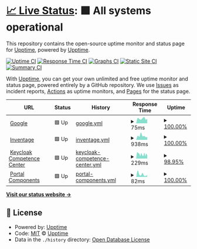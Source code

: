 # [📈 Live Status](https://inventage.github.io/upptime): <!--live status--> **🟩 All systems operational**

This repository contains the open-source uptime monitor and status page for [Upptime](https://upptime.js.org), powered by [Upptime](https://github.com/upptime/upptime).

[![Uptime CI](https://github.com/inventage/upptime/workflows/Uptime%20CI/badge.svg)](https://github.com/inventage/upptime/actions?query=workflow%3A%22Uptime+CI%22)
[![Response Time CI](https://github.com/inventage/upptime/workflows/Response%20Time%20CI/badge.svg)](https://github.com/inventage/upptime/actions?query=workflow%3A%22Response+Time+CI%22)
[![Graphs CI](https://github.com/inventage/upptime/workflows/Graphs%20CI/badge.svg)](https://github.com/inventage/upptime/actions?query=workflow%3A%22Graphs+CI%22)
[![Static Site CI](https://github.com/inventage/upptime/workflows/Static%20Site%20CI/badge.svg)](https://github.com/inventage/upptime/actions?query=workflow%3A%22Static+Site+CI%22)
[![Summary CI](https://github.com/inventage/upptime/workflows/Summary%20CI/badge.svg)](https://github.com/inventage/upptime/actions?query=workflow%3A%22Summary+CI%22)

With [Upptime](https://upptime.js.org), you can get your own unlimited and free uptime monitor and status page, powered entirely by a GitHub repository. We use [Issues](https://github.com/upptime/upptime/issues) as incident reports, [Actions](https://github.com/inventage/upptime/actions) as uptime monitors, and [Pages](https://upptime.github.io/upptime) for the status page.

<!--start: status pages-->
<!-- This summary is generated by Upptime (https://github.com/upptime/upptime) -->
<!-- Do not edit this manually, your changes will be overwritten -->
<!-- prettier-ignore -->
| URL | Status | History | Response Time | Uptime |
| --- | ------ | ------- | ------------- | ------ |
| <img alt="" src="https://icons.duckduckgo.com/ip3/www.google.com.ico" height="13"> [Google](https://www.google.com) | 🟩 Up | [google.yml](https://github.com/inventage/upptime/commits/HEAD/history/google.yml) | <details><summary><img alt="Response time graph" src="./graphs/google/response-time-week.png" height="20"> 75ms</summary><br><a href="https://inventage.github.io/upptime/history/google"><img alt="Response time 97" src="https://img.shields.io/endpoint?url=https%3A%2F%2Fraw.githubusercontent.com%2Finventage%2Fupptime%2FHEAD%2Fapi%2Fgoogle%2Fresponse-time.json"></a><br><a href="https://inventage.github.io/upptime/history/google"><img alt="24-hour response time 70" src="https://img.shields.io/endpoint?url=https%3A%2F%2Fraw.githubusercontent.com%2Finventage%2Fupptime%2FHEAD%2Fapi%2Fgoogle%2Fresponse-time-day.json"></a><br><a href="https://inventage.github.io/upptime/history/google"><img alt="7-day response time 75" src="https://img.shields.io/endpoint?url=https%3A%2F%2Fraw.githubusercontent.com%2Finventage%2Fupptime%2FHEAD%2Fapi%2Fgoogle%2Fresponse-time-week.json"></a><br><a href="https://inventage.github.io/upptime/history/google"><img alt="30-day response time 104" src="https://img.shields.io/endpoint?url=https%3A%2F%2Fraw.githubusercontent.com%2Finventage%2Fupptime%2FHEAD%2Fapi%2Fgoogle%2Fresponse-time-month.json"></a><br><a href="https://inventage.github.io/upptime/history/google"><img alt="1-year response time 96" src="https://img.shields.io/endpoint?url=https%3A%2F%2Fraw.githubusercontent.com%2Finventage%2Fupptime%2FHEAD%2Fapi%2Fgoogle%2Fresponse-time-year.json"></a></details> | <details><summary><a href="https://inventage.github.io/upptime/history/google">100.00%</a></summary><a href="https://inventage.github.io/upptime/history/google"><img alt="All-time uptime 100.00%" src="https://img.shields.io/endpoint?url=https%3A%2F%2Fraw.githubusercontent.com%2Finventage%2Fupptime%2FHEAD%2Fapi%2Fgoogle%2Fuptime.json"></a><br><a href="https://inventage.github.io/upptime/history/google"><img alt="24-hour uptime 100.00%" src="https://img.shields.io/endpoint?url=https%3A%2F%2Fraw.githubusercontent.com%2Finventage%2Fupptime%2FHEAD%2Fapi%2Fgoogle%2Fuptime-day.json"></a><br><a href="https://inventage.github.io/upptime/history/google"><img alt="7-day uptime 100.00%" src="https://img.shields.io/endpoint?url=https%3A%2F%2Fraw.githubusercontent.com%2Finventage%2Fupptime%2FHEAD%2Fapi%2Fgoogle%2Fuptime-week.json"></a><br><a href="https://inventage.github.io/upptime/history/google"><img alt="30-day uptime 100.00%" src="https://img.shields.io/endpoint?url=https%3A%2F%2Fraw.githubusercontent.com%2Finventage%2Fupptime%2FHEAD%2Fapi%2Fgoogle%2Fuptime-month.json"></a><br><a href="https://inventage.github.io/upptime/history/google"><img alt="1-year uptime 100.00%" src="https://img.shields.io/endpoint?url=https%3A%2F%2Fraw.githubusercontent.com%2Finventage%2Fupptime%2FHEAD%2Fapi%2Fgoogle%2Fuptime-year.json"></a></details>
| <img alt="" src="https://icons.duckduckgo.com/ip3/inventage.com.ico" height="13"> [Inventage](https://inventage.com) | 🟩 Up | [inventage.yml](https://github.com/inventage/upptime/commits/HEAD/history/inventage.yml) | <details><summary><img alt="Response time graph" src="./graphs/inventage/response-time-week.png" height="20"> 938ms</summary><br><a href="https://inventage.github.io/upptime/history/inventage"><img alt="Response time 880" src="https://img.shields.io/endpoint?url=https%3A%2F%2Fraw.githubusercontent.com%2Finventage%2Fupptime%2FHEAD%2Fapi%2Finventage%2Fresponse-time.json"></a><br><a href="https://inventage.github.io/upptime/history/inventage"><img alt="24-hour response time 677" src="https://img.shields.io/endpoint?url=https%3A%2F%2Fraw.githubusercontent.com%2Finventage%2Fupptime%2FHEAD%2Fapi%2Finventage%2Fresponse-time-day.json"></a><br><a href="https://inventage.github.io/upptime/history/inventage"><img alt="7-day response time 938" src="https://img.shields.io/endpoint?url=https%3A%2F%2Fraw.githubusercontent.com%2Finventage%2Fupptime%2FHEAD%2Fapi%2Finventage%2Fresponse-time-week.json"></a><br><a href="https://inventage.github.io/upptime/history/inventage"><img alt="30-day response time 810" src="https://img.shields.io/endpoint?url=https%3A%2F%2Fraw.githubusercontent.com%2Finventage%2Fupptime%2FHEAD%2Fapi%2Finventage%2Fresponse-time-month.json"></a><br><a href="https://inventage.github.io/upptime/history/inventage"><img alt="1-year response time 827" src="https://img.shields.io/endpoint?url=https%3A%2F%2Fraw.githubusercontent.com%2Finventage%2Fupptime%2FHEAD%2Fapi%2Finventage%2Fresponse-time-year.json"></a></details> | <details><summary><a href="https://inventage.github.io/upptime/history/inventage">100.00%</a></summary><a href="https://inventage.github.io/upptime/history/inventage"><img alt="All-time uptime 99.88%" src="https://img.shields.io/endpoint?url=https%3A%2F%2Fraw.githubusercontent.com%2Finventage%2Fupptime%2FHEAD%2Fapi%2Finventage%2Fuptime.json"></a><br><a href="https://inventage.github.io/upptime/history/inventage"><img alt="24-hour uptime 100.00%" src="https://img.shields.io/endpoint?url=https%3A%2F%2Fraw.githubusercontent.com%2Finventage%2Fupptime%2FHEAD%2Fapi%2Finventage%2Fuptime-day.json"></a><br><a href="https://inventage.github.io/upptime/history/inventage"><img alt="7-day uptime 100.00%" src="https://img.shields.io/endpoint?url=https%3A%2F%2Fraw.githubusercontent.com%2Finventage%2Fupptime%2FHEAD%2Fapi%2Finventage%2Fuptime-week.json"></a><br><a href="https://inventage.github.io/upptime/history/inventage"><img alt="30-day uptime 100.00%" src="https://img.shields.io/endpoint?url=https%3A%2F%2Fraw.githubusercontent.com%2Finventage%2Fupptime%2FHEAD%2Fapi%2Finventage%2Fuptime-month.json"></a><br><a href="https://inventage.github.io/upptime/history/inventage"><img alt="1-year uptime 99.98%" src="https://img.shields.io/endpoint?url=https%3A%2F%2Fraw.githubusercontent.com%2Finventage%2Fupptime%2FHEAD%2Fapi%2Finventage%2Fuptime-year.json"></a></details>
| <img alt="" src="https://icons.duckduckgo.com/ip3/keycloak.ch.ico" height="13"> [Keycloak Competence Center](https://keycloak.ch) | 🟩 Up | [keycloak-competence-center.yml](https://github.com/inventage/upptime/commits/HEAD/history/keycloak-competence-center.yml) | <details><summary><img alt="Response time graph" src="./graphs/keycloak-competence-center/response-time-week.png" height="20"> 229ms</summary><br><a href="https://inventage.github.io/upptime/history/keycloak-competence-center"><img alt="Response time 492" src="https://img.shields.io/endpoint?url=https%3A%2F%2Fraw.githubusercontent.com%2Finventage%2Fupptime%2FHEAD%2Fapi%2Fkeycloak-competence-center%2Fresponse-time.json"></a><br><a href="https://inventage.github.io/upptime/history/keycloak-competence-center"><img alt="24-hour response time 315" src="https://img.shields.io/endpoint?url=https%3A%2F%2Fraw.githubusercontent.com%2Finventage%2Fupptime%2FHEAD%2Fapi%2Fkeycloak-competence-center%2Fresponse-time-day.json"></a><br><a href="https://inventage.github.io/upptime/history/keycloak-competence-center"><img alt="7-day response time 229" src="https://img.shields.io/endpoint?url=https%3A%2F%2Fraw.githubusercontent.com%2Finventage%2Fupptime%2FHEAD%2Fapi%2Fkeycloak-competence-center%2Fresponse-time-week.json"></a><br><a href="https://inventage.github.io/upptime/history/keycloak-competence-center"><img alt="30-day response time 194" src="https://img.shields.io/endpoint?url=https%3A%2F%2Fraw.githubusercontent.com%2Finventage%2Fupptime%2FHEAD%2Fapi%2Fkeycloak-competence-center%2Fresponse-time-month.json"></a><br><a href="https://inventage.github.io/upptime/history/keycloak-competence-center"><img alt="1-year response time 482" src="https://img.shields.io/endpoint?url=https%3A%2F%2Fraw.githubusercontent.com%2Finventage%2Fupptime%2FHEAD%2Fapi%2Fkeycloak-competence-center%2Fresponse-time-year.json"></a></details> | <details><summary><a href="https://inventage.github.io/upptime/history/keycloak-competence-center">98.95%</a></summary><a href="https://inventage.github.io/upptime/history/keycloak-competence-center"><img alt="All-time uptime 99.77%" src="https://img.shields.io/endpoint?url=https%3A%2F%2Fraw.githubusercontent.com%2Finventage%2Fupptime%2FHEAD%2Fapi%2Fkeycloak-competence-center%2Fuptime.json"></a><br><a href="https://inventage.github.io/upptime/history/keycloak-competence-center"><img alt="24-hour uptime 93.76%" src="https://img.shields.io/endpoint?url=https%3A%2F%2Fraw.githubusercontent.com%2Finventage%2Fupptime%2FHEAD%2Fapi%2Fkeycloak-competence-center%2Fuptime-day.json"></a><br><a href="https://inventage.github.io/upptime/history/keycloak-competence-center"><img alt="7-day uptime 98.95%" src="https://img.shields.io/endpoint?url=https%3A%2F%2Fraw.githubusercontent.com%2Finventage%2Fupptime%2FHEAD%2Fapi%2Fkeycloak-competence-center%2Fuptime-week.json"></a><br><a href="https://inventage.github.io/upptime/history/keycloak-competence-center"><img alt="30-day uptime 99.76%" src="https://img.shields.io/endpoint?url=https%3A%2F%2Fraw.githubusercontent.com%2Finventage%2Fupptime%2FHEAD%2Fapi%2Fkeycloak-competence-center%2Fuptime-month.json"></a><br><a href="https://inventage.github.io/upptime/history/keycloak-competence-center"><img alt="1-year uptime 99.61%" src="https://img.shields.io/endpoint?url=https%3A%2F%2Fraw.githubusercontent.com%2Finventage%2Fupptime%2FHEAD%2Fapi%2Fkeycloak-competence-center%2Fuptime-year.json"></a></details>
| <img alt="" src="https://icons.duckduckgo.com/ip3/inventage.github.io.ico" height="13"> [Portal Components](https://inventage.github.io/portal-components) | 🟩 Up | [portal-components.yml](https://github.com/inventage/upptime/commits/HEAD/history/portal-components.yml) | <details><summary><img alt="Response time graph" src="./graphs/portal-components/response-time-week.png" height="20"> 82ms</summary><br><a href="https://inventage.github.io/upptime/history/portal-components"><img alt="Response time 111" src="https://img.shields.io/endpoint?url=https%3A%2F%2Fraw.githubusercontent.com%2Finventage%2Fupptime%2FHEAD%2Fapi%2Fportal-components%2Fresponse-time.json"></a><br><a href="https://inventage.github.io/upptime/history/portal-components"><img alt="24-hour response time 55" src="https://img.shields.io/endpoint?url=https%3A%2F%2Fraw.githubusercontent.com%2Finventage%2Fupptime%2FHEAD%2Fapi%2Fportal-components%2Fresponse-time-day.json"></a><br><a href="https://inventage.github.io/upptime/history/portal-components"><img alt="7-day response time 82" src="https://img.shields.io/endpoint?url=https%3A%2F%2Fraw.githubusercontent.com%2Finventage%2Fupptime%2FHEAD%2Fapi%2Fportal-components%2Fresponse-time-week.json"></a><br><a href="https://inventage.github.io/upptime/history/portal-components"><img alt="30-day response time 102" src="https://img.shields.io/endpoint?url=https%3A%2F%2Fraw.githubusercontent.com%2Finventage%2Fupptime%2FHEAD%2Fapi%2Fportal-components%2Fresponse-time-month.json"></a><br><a href="https://inventage.github.io/upptime/history/portal-components"><img alt="1-year response time 111" src="https://img.shields.io/endpoint?url=https%3A%2F%2Fraw.githubusercontent.com%2Finventage%2Fupptime%2FHEAD%2Fapi%2Fportal-components%2Fresponse-time-year.json"></a></details> | <details><summary><a href="https://inventage.github.io/upptime/history/portal-components">100.00%</a></summary><a href="https://inventage.github.io/upptime/history/portal-components"><img alt="All-time uptime 100.00%" src="https://img.shields.io/endpoint?url=https%3A%2F%2Fraw.githubusercontent.com%2Finventage%2Fupptime%2FHEAD%2Fapi%2Fportal-components%2Fuptime.json"></a><br><a href="https://inventage.github.io/upptime/history/portal-components"><img alt="24-hour uptime 100.00%" src="https://img.shields.io/endpoint?url=https%3A%2F%2Fraw.githubusercontent.com%2Finventage%2Fupptime%2FHEAD%2Fapi%2Fportal-components%2Fuptime-day.json"></a><br><a href="https://inventage.github.io/upptime/history/portal-components"><img alt="7-day uptime 100.00%" src="https://img.shields.io/endpoint?url=https%3A%2F%2Fraw.githubusercontent.com%2Finventage%2Fupptime%2FHEAD%2Fapi%2Fportal-components%2Fuptime-week.json"></a><br><a href="https://inventage.github.io/upptime/history/portal-components"><img alt="30-day uptime 100.00%" src="https://img.shields.io/endpoint?url=https%3A%2F%2Fraw.githubusercontent.com%2Finventage%2Fupptime%2FHEAD%2Fapi%2Fportal-components%2Fuptime-month.json"></a><br><a href="https://inventage.github.io/upptime/history/portal-components"><img alt="1-year uptime 100.00%" src="https://img.shields.io/endpoint?url=https%3A%2F%2Fraw.githubusercontent.com%2Finventage%2Fupptime%2FHEAD%2Fapi%2Fportal-components%2Fuptime-year.json"></a></details>

<!--end: status pages-->

[**Visit our status website →**](https://upptime.github.io/upptime)

## 📄 License

- Powered by: [Upptime](https://github.com/upptime/upptime)
- Code: [MIT](./LICENSE) © [Upptime](https://upptime.js.org)
- Data in the `./history` directory: [Open Database License](https://opendatacommons.org/licenses/odbl/1-0/)
